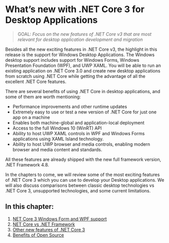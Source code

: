 # What’s new with .NET Core 3 for Desktop Applications

> GOAL: _Focus on the new features of .NET Core v3 that are most relevant for desktop application development and migration_

Besides all the new exciting features in .NET Core v3, the highlight in this release is the support for Windows Desktop Applications.
The Windows desktop support includes support for Windows Forms, Windows Presentation Foundation (WPF), and UWP XAML.
You will be able to run an existing application on .NET Core 3.0 and create new desktop applications from scratch using .NET Core while getting the advantage of all the excellent .NET Core features.

There are several benefits of using .NET Core in desktop applications, and some of them are worth mentioning:

 * Performance improvements and other runtime updates
 * Extremely easy to use or test a new version of .NET Core for just one app on a machine
 * Enables both machine-global and application-local deployment
 * Access to the full Windows 10 (WinRT) API
 * Ability to host UWP XAML controls in WPF and Windows Forms applications using XAML Island technology.
 * Ability to host UWP browser and media controls, enabling modern browser and media content and standards.

All these features are already shipped with the new full framework version, .NET Framework 4.8.

In the chapters to come, we will review some of the most exciting features of .NET Core 3 which you can use to develop your Desktop applications. We will also discuss comparisons between classic desktop technologies vs .NET Core 3, unsupported technologies, and some current limitations.

## In this chapter:

1. [NET Core 3 Windows Form and WPF support](02_01%20-%20NET%20Core%203.%20Windows%20Form%20and%20WPF%20support.md)
2. [NET Core vs .NET Framework](02_02%20-%20NET%20Core%20vs%20.NET%20Framework.md)
3. [Other new features of .NET Core 3](02_04%20-%20Other%20new%20features%20of%20.NET%20Core%203.md)
4. [Benefits of Open Source](02_05%20-%20Benefits%20of%20Open%20Source.md)



